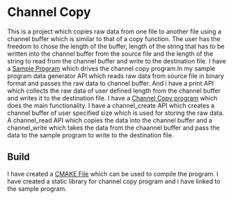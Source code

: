 # Channel Copy
This is a project which copies raw data from one file to another file using a channel buffer which is similar to that of a copy function. The user has the freedom to chose the length of the buffer, length of the string that has to be written into the channel buffer from the source file and the length of the string to read from the channel buffer and write to the destination file.
I have a [Sample Program](https://github.com/Vysakhpj/channel_copy/blob/master/sample.c) which drives the channel copy program.In my sample program data generator API which reads raw data from source file in binary format and passes the raw data to channel buffer. And i have a print API which collects the raw data of user defined length from the channel buffer and writes it to the destination file.
I have a [Channel Copy program](https://github.com/Vysakhpj/channel_copy/blob/master/channel.c) which does the main functionality. I have a channel_create API which creates a channel buffer of user specified size which is used for storing the raw data. A channel_read API which copies the data into the channel buffer and a channel_write which takes the data from the chaannel buffer and pass the data to the sample program to write to the destination file.

## Build
I have created a [CMAKE File](https://github.com/Vysakhpj/channel_copy/blob/master/CMakeLists.txt) which can be used to compile the program. I have created a static library for channel copy program and i have linked to the sample program.
